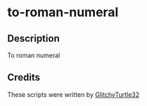 # to-roman-numeral

## Description

To roman numeral

## Credits

These scripts were written by [GlitchyTurtle32](https://github.com/GlitchyTurtle)
